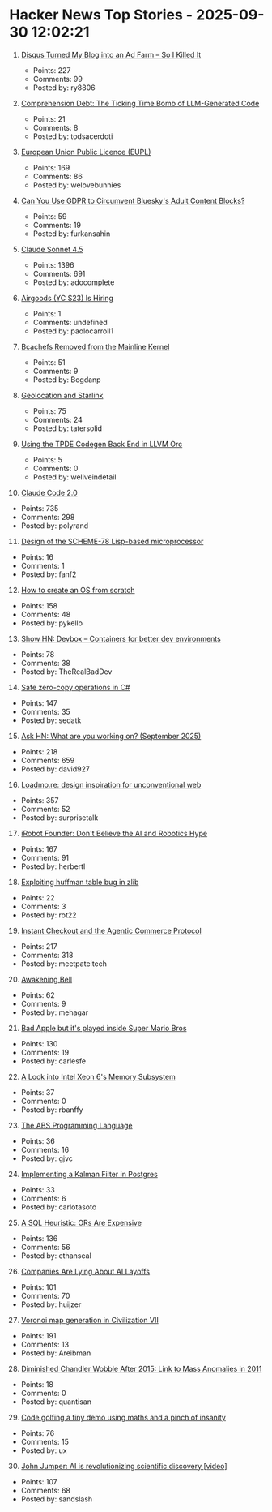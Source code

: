 # Hacker News Top Stories - 2025-09-30 12:02:21

1. [Disqus Turned My Blog into an Ad Farm – So I Killed It](https://ryansouthgate.com/goodbye-disqus/)
   - Points: 227
   - Comments: 99
   - Posted by: ry8806

2. [Comprehension Debt: The Ticking Time Bomb of LLM-Generated Code](https://codemanship.wordpress.com/2025/09/30/comprehension-debt-the-ticking-time-bomb-of-llm-generated-code/)
   - Points: 21
   - Comments: 8
   - Posted by: todsacerdoti

3. [European Union Public Licence (EUPL)](https://eupl.eu/)
   - Points: 169
   - Comments: 86
   - Posted by: welovebunnies

4. [Can You Use GDPR to Circumvent Bluesky's Adult Content Blocks?](https://shkspr.mobi/blog/2025/09/can-you-use-gdpr-to-circumvent-blueskys-adult-content-blocks/)
   - Points: 59
   - Comments: 19
   - Posted by: furkansahin

5. [Claude Sonnet 4.5](https://www.anthropic.com/news/claude-sonnet-4-5)
   - Points: 1396
   - Comments: 691
   - Posted by: adocomplete

6. [Airgoods (YC S23) Is Hiring](https://airgoods.com/careers?utm_source=hacker_news)
   - Points: 1
   - Comments: undefined
   - Posted by: paolocarroll1

7. [Bcachefs Removed from the Mainline Kernel](https://lwn.net/Articles/1040120/)
   - Points: 51
   - Comments: 9
   - Posted by: Bogdanp

8. [Geolocation and Starlink](https://www.potaroo.net/ispcol/2025-09/starlinkgeo.html)
   - Points: 75
   - Comments: 24
   - Posted by: tatersolid

9. [Using the TPDE Codegen Back End in LLVM Orc](https://weliveindetail.github.io/blog/post/2025/09/30/tpde-in-llvm-orc.html)
   - Points: 5
   - Comments: 0
   - Posted by: weliveindetail

10. [Claude Code 2.0](https://www.npmjs.com/package/@anthropic-ai/claude-code)
   - Points: 735
   - Comments: 298
   - Posted by: polyrand

11. [Design of the SCHEME-78 Lisp-based microprocessor](https://dl.acm.org/doi/10.1145/359024.359031)
   - Points: 16
   - Comments: 1
   - Posted by: fanf2

12. [How to create an OS from scratch](https://github.com/cfenollosa/os-tutorial)
   - Points: 158
   - Comments: 48
   - Posted by: pykello

13. [Show HN: Devbox – Containers for better dev environments](https://devbox.ar0.eu/)
   - Points: 78
   - Comments: 38
   - Posted by: TheRealBadDev

14. [Safe zero-copy operations in C#](https://ssg.dev/safe-zero-copy-operations-in-c/)
   - Points: 147
   - Comments: 35
   - Posted by: sedatk

15. [Ask HN: What are you working on? (September 2025)](undefined)
   - Points: 218
   - Comments: 659
   - Posted by: david927

16. [Loadmo.re: design inspiration for unconventional web](https://loadmo.re)
   - Points: 357
   - Comments: 52
   - Posted by: surprisetalk

17. [iRobot Founder: Don't Believe the AI and Robotics Hype](https://crazystupidtech.com/2025/09/29/irobot-founder-dont-believe-the-ai-robotics-hype/)
   - Points: 167
   - Comments: 91
   - Posted by: herbertl

18. [Exploiting huffman table bug in zlib](https://velog.io/@0range1337/CTF-Google-CTF-2025-webz-Exploiting-zlibs-Huffman-Code-Table-English)
   - Points: 22
   - Comments: 3
   - Posted by: rot22

19. [Instant Checkout and the Agentic Commerce Protocol](https://openai.com/index/buy-it-in-chatgpt/)
   - Points: 217
   - Comments: 318
   - Posted by: meetpateltech

20. [Awakening Bell](https://awakeningbell.org/)
   - Points: 62
   - Comments: 9
   - Posted by: mehagar

21. [Bad Apple but it's played inside Super Mario Bros](https://tasvideos.org/8991S)
   - Points: 130
   - Comments: 19
   - Posted by: carlesfe

22. [A Look into Intel Xeon 6's Memory Subsystem](https://chipsandcheese.com/p/a-look-into-intel-xeon-6s-memory)
   - Points: 37
   - Comments: 0
   - Posted by: rbanffy

23. [The ABS Programming Language](https://www.abs-lang.org/)
   - Points: 36
   - Comments: 16
   - Posted by: gjvc

24. [Implementing a Kalman Filter in Postgres](https://neon.com/blog/implementing-a-kalman-filter-in-postgres-to-smooth-gps-data)
   - Points: 33
   - Comments: 6
   - Posted by: carlotasoto

25. [A SQL Heuristic: ORs Are Expensive](https://ethanseal.com/articles/ors-are-expensive)
   - Points: 136
   - Comments: 56
   - Posted by: ethanseal

26. [Companies Are Lying About AI Layoffs](https://huijzer.xyz/posts/111/companies-are-lying-about-ai-layoffs)
   - Points: 101
   - Comments: 70
   - Posted by: huijzer

27. [Voronoi map generation in Civilization VII](https://civilization.2k.com/civ-vii/from-the-devs/map-generation/)
   - Points: 191
   - Comments: 13
   - Posted by: Areibman

28. [Diminished Chandler Wobble After 2015: Link to Mass Anomalies in 2011](https://agupubs.onlinelibrary.wiley.com/doi/10.1029/2025GL116191)
   - Points: 18
   - Comments: 0
   - Posted by: quantisan

29. [Code golfing a tiny demo using maths and a pinch of insanity](https://blog.pkh.me/p/45-code-golfing-a-tiny-demo-using-maths-and-a-pinch-of-insanity.html)
   - Points: 76
   - Comments: 15
   - Posted by: ux

30. [John Jumper: AI is revolutionizing scientific discovery [video]](https://www.youtube.com/watch?v=2Yguz5U-Nic)
   - Points: 107
   - Comments: 68
   - Posted by: sandslash

